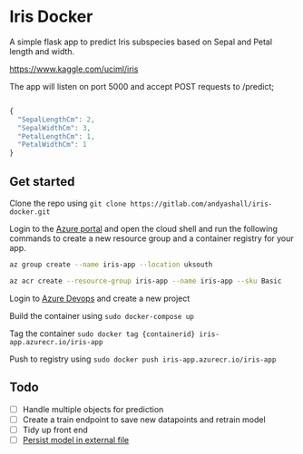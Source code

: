 # Iris Docker

A simple flask app to predict Iris subspecies based on Sepal and Petal length and width.

https://www.kaggle.com/uciml/iris

The app will listen on port 5000 and accept POST requests to /predict;

```js

{
  "SepalLengthCm": 2,
  "SepalWidthCm": 3,
  "PetalLengthCm": 1,
  "PetalWidthCm": 1
}

```

## Get started

Clone the repo using `git clone https://gitlab.com/andyashall/iris-docker.git`

Login to the [Azure portal](portal.azure.com) and open the cloud shell and run the following commands to create a new resource group and a container registry for your app.

```sh
az group create --name iris-app --location uksouth

az acr create --resource-group iris-app --name iris-app --sku Basic
```

Login to [Azure Devops](dev.azure.com) and create a new project 

Build the container using `sudo docker-compose up`

Tag the container `sudo docker tag {containerid} iris-app.azurecr.io/iris-app`

Push to registry using `sudo docker push iris-app.azurecr.io/iris-app`




## Todo

- [ ] Handle multiple objects for prediction
- [ ] Create a train endpoint to save new datapoints and retrain model
- [ ] Tidy up front end
- [ ] [Persist model in external file](https://scikit-learn.org/stable/modules/model_persistence.html)

